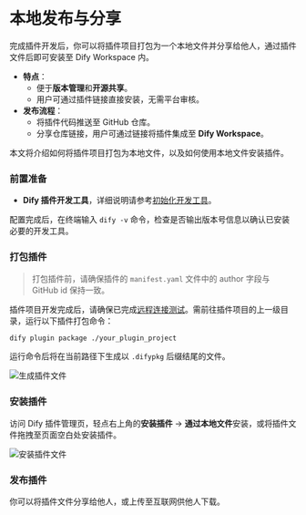 # 本地发布与分享

完成插件开发后，你可以将插件项目打包为一个本地文件并分享给他人，通过插件文件后即可安装至 Dify Workspace 内。

* **特点**：
  * 便于**版本管理**和**开源共享**。
  * 用户可通过插件链接直接安装，无需平台审核。
* **发布流程**：
  * 将插件代码推送至 GitHub 仓库。
  * 分享仓库链接，用户可通过链接将插件集成至 **Dify Workspace**。

本文将介绍如何将插件项目打包为本地文件，以及如何使用本地文件安装插件。

### 前置准备

* **Dify 插件开发工具**，详细说明请参考[初始化开发工具](../quick-start/develop-plugins/initialize-development-tools.md)。

配置完成后，在终端输入 `dify -v` 命令，检查是否输出版本号信息以确认已安装必要的开发工具。

### 打包插件

> 打包插件前，请确保插件的 `manifest.yaml` 文件中的 author 字段与 GitHub id 保持一致。

插件项目开发完成后，请确保已完成[远程连接测试](../quick-start/develop-plugins/extension-plugin.md#tiao-shi-cha-jian)。需前往插件项目的上一级目录，运行以下插件打包命令：

```bash
dify plugin package ./your_plugin_project
```

运行命令后将在当前路径下生成以 `.difypkg` 后缀结尾的文件。

![生成插件文件](https://assets-docs.dify.ai/2024/12/98e09c04273eace8fe6e5ac976443cca.png)

### 安装插件

访问 Dify 插件管理页，轻点右上角的**安装插件** → **通过本地文件**安装，或将插件文件拖拽至页面空白处安装插件。

![安装插件文件](https://assets-docs.dify.ai/2024/12/8c31c4025a070f23455799f942b91a57.png)

### 发布插件

你可以将插件文件分享给他人，或上传至互联网供他人下载。




